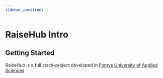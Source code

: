 ```yaml
---
sidebar_position: 1
---
```


# RaiseHub Intro



## Getting Started

RaiseHub is a full stack-project developed in [Fontys University of Applied Sciences](https://en.wikipedia.org/wiki/Fontys_University_of_Applied_Sciences)

